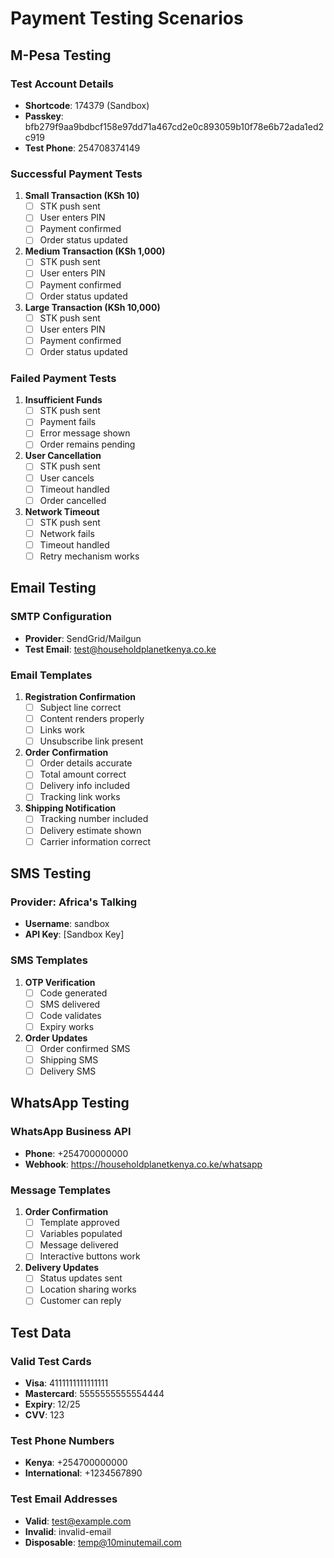 # Payment Testing Scenarios

## M-Pesa Testing

### Test Account Details
- **Shortcode**: 174379 (Sandbox)
- **Passkey**: bfb279f9aa9bdbcf158e97dd71a467cd2e0c893059b10f78e6b72ada1ed2c919
- **Test Phone**: 254708374149

### Successful Payment Tests
1. **Small Transaction (KSh 10)**
   - [ ] STK push sent
   - [ ] User enters PIN
   - [ ] Payment confirmed
   - [ ] Order status updated

2. **Medium Transaction (KSh 1,000)**
   - [ ] STK push sent
   - [ ] User enters PIN
   - [ ] Payment confirmed
   - [ ] Order status updated

3. **Large Transaction (KSh 10,000)**
   - [ ] STK push sent
   - [ ] User enters PIN
   - [ ] Payment confirmed
   - [ ] Order status updated

### Failed Payment Tests
1. **Insufficient Funds**
   - [ ] STK push sent
   - [ ] Payment fails
   - [ ] Error message shown
   - [ ] Order remains pending

2. **User Cancellation**
   - [ ] STK push sent
   - [ ] User cancels
   - [ ] Timeout handled
   - [ ] Order cancelled

3. **Network Timeout**
   - [ ] STK push sent
   - [ ] Network fails
   - [ ] Timeout handled
   - [ ] Retry mechanism works

## Email Testing

### SMTP Configuration
- **Provider**: SendGrid/Mailgun
- **Test Email**: test@householdplanetkenya.co.ke

### Email Templates
1. **Registration Confirmation**
   - [ ] Subject line correct
   - [ ] Content renders properly
   - [ ] Links work
   - [ ] Unsubscribe link present

2. **Order Confirmation**
   - [ ] Order details accurate
   - [ ] Total amount correct
   - [ ] Delivery info included
   - [ ] Tracking link works

3. **Shipping Notification**
   - [ ] Tracking number included
   - [ ] Delivery estimate shown
   - [ ] Carrier information correct

## SMS Testing

### Provider: Africa's Talking
- **Username**: sandbox
- **API Key**: [Sandbox Key]

### SMS Templates
1. **OTP Verification**
   - [ ] Code generated
   - [ ] SMS delivered
   - [ ] Code validates
   - [ ] Expiry works

2. **Order Updates**
   - [ ] Order confirmed SMS
   - [ ] Shipping SMS
   - [ ] Delivery SMS

## WhatsApp Testing

### WhatsApp Business API
- **Phone**: +254700000000
- **Webhook**: https://householdplanetkenya.co.ke/whatsapp

### Message Templates
1. **Order Confirmation**
   - [ ] Template approved
   - [ ] Variables populated
   - [ ] Message delivered
   - [ ] Interactive buttons work

2. **Delivery Updates**
   - [ ] Status updates sent
   - [ ] Location sharing works
   - [ ] Customer can reply

## Test Data

### Valid Test Cards
- **Visa**: 4111111111111111
- **Mastercard**: 5555555555554444
- **Expiry**: 12/25
- **CVV**: 123

### Test Phone Numbers
- **Kenya**: +254700000000
- **International**: +1234567890

### Test Email Addresses
- **Valid**: test@example.com
- **Invalid**: invalid-email
- **Disposable**: temp@10minutemail.com